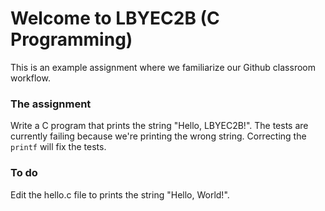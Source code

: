 # Welcome to LBYEC2B (C Programming)
This is an example assignment where we familiarize our Github classroom workflow.

### The assignment
Write a C program that prints the string "Hello, LBYEC2B!".
The tests are currently failing because we're printing the wrong string. 
Correcting the `printf` will fix the tests.

### To do
Edit the hello.c file to prints the string "Hello, World!".
